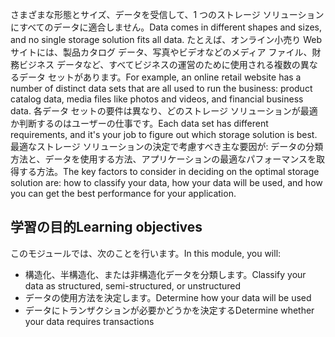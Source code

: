 <span data-ttu-id="feec1-101">さまざまな形態とサイズ、データを受信して、1 つのストレージ ソリューションにすべてのデータに適合しません。</span><span class="sxs-lookup"><span data-stu-id="feec1-101">Data comes in different shapes and sizes, and no single storage solution fits all data.</span></span> <span data-ttu-id="feec1-102">たとえば、オンライン小売り Web サイトには、製品カタログ データ、写真やビデオなどのメディア ファイル、財務ビジネス データなど、すべてビジネスの運営のために使用される複数の異なるデータ セットがあります。</span><span class="sxs-lookup"><span data-stu-id="feec1-102">For example, an online retail website has a number of distinct data sets that are all used to run the business: product catalog data, media files like photos and videos, and financial business data.</span></span> <span data-ttu-id="feec1-103">各データ セットの要件は異なり、どのストレージ ソリューションが最適か判断するのはユーザーの仕事です。</span><span class="sxs-lookup"><span data-stu-id="feec1-103">Each data set has different requirements, and it's your job to figure out which storage solution is best.</span></span> <span data-ttu-id="feec1-104">最適なストレージ ソリューションの決定で考慮すべき主な要因が: データの分類方法と、データを使用する方法、アプリケーションの最適なパフォーマンスを取得する方法。</span><span class="sxs-lookup"><span data-stu-id="feec1-104">The key factors to consider in deciding on the optimal storage solution are: how to classify your data, how your data will be used, and how you can get the best performance for your application.</span></span>

## <a name="learning-objectives"></a><span data-ttu-id="feec1-105">学習の目的</span><span class="sxs-lookup"><span data-stu-id="feec1-105">Learning objectives</span></span>
<span data-ttu-id="feec1-106">このモジュールでは、次のことを行います。</span><span class="sxs-lookup"><span data-stu-id="feec1-106">In this module, you will:</span></span>

- <span data-ttu-id="feec1-107">構造化、半構造化、または非構造化データを分類します。</span><span class="sxs-lookup"><span data-stu-id="feec1-107">Classify your data as structured, semi-structured, or unstructured</span></span>
- <span data-ttu-id="feec1-108">データの使用方法を決定します。</span><span class="sxs-lookup"><span data-stu-id="feec1-108">Determine how your data will be used</span></span>
- <span data-ttu-id="feec1-109">データにトランザクションが必要かどうかを決定する</span><span class="sxs-lookup"><span data-stu-id="feec1-109">Determine whether your data requires transactions</span></span> 